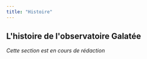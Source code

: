```yaml
---
title: "Histoire"
---
```


## L'histoire de l'observatoire Galatée

*Cette section est en cours de rédaction* 